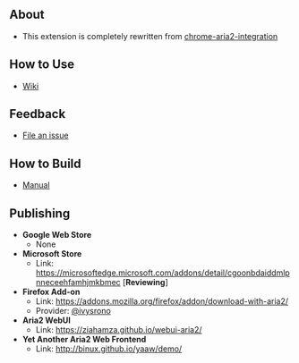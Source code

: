## About
- This extension is completely rewritten from [chrome-aria2-integration](https://github.com/robbielj/chrome-aria2-integration)

## How to Use
- [Wiki](//github.com/jc3213/download_with_aria2/wiki)

## Feedback
- [File an issue](//github.com/jc3213/download_with_aria2/issues/new/)

## How to Build
- [Manual](//github.com/jc3213/download_with_aria2/wiki/Building)

## Publishing
- **Google Web Store**
    - None
- **Microsoft Store**
    - Link: https://microsoftedge.microsoft.com/addons/detail/cgoonbdaiddmlpnneceehfamhjmkbmec [**Reviewing**]
- **Firefox Add-on**
    - Link: https://addons.mozilla.org/firefox/addon/download-with-aria2/
    - Provider: [@ivysrono](https://github.com/ivysrono)
- **Aria2 WebUI**
    - Link: https://ziahamza.github.io/webui-aria2/
- **Yet Another Aria2 Web Frontend**
    - Link: http://binux.github.io/yaaw/demo/
